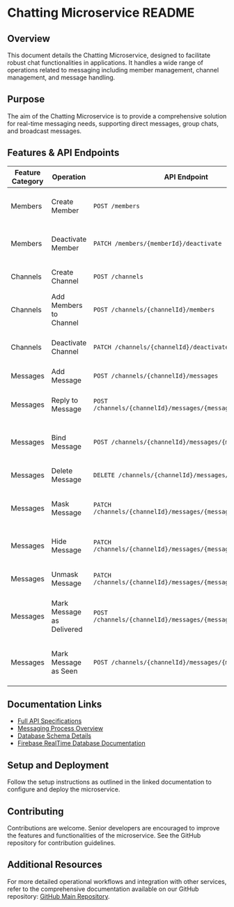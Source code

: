 
# Chatting Microservice README

## Overview
This document details the Chatting Microservice, designed to facilitate robust chat functionalities in applications. It handles a wide range of operations related to messaging including member management, channel management, and message handling.

## Purpose
The aim of the Chatting Microservice is to provide a comprehensive solution for real-time messaging needs, supporting direct messages, group chats, and broadcast messages.

## Features & API Endpoints

| Feature Category | Operation | API Endpoint | Description |
|------------------|-----------|--------------|-------------|
| Members | Create Member | `POST /members` | Create a new member in the chat application. |
| Members | Deactivate Member | `PATCH /members/{memberId}/deactivate` | Deactivate a member, disabling their access. |
| Channels | Create Channel | `POST /channels` | Create a new channel for communication. |
| Channels | Add Members to Channel | `POST /channels/{channelId}/members` | Add members to an existing channel. |
| Channels | Deactivate Channel | `PATCH /channels/{channelId}/deactivate` | Deactivate a channel, stopping all activity. |
| Messages | Add Message | `POST /channels/{channelId}/messages` | Add a message to a channel. |
| Messages | Reply to Message | `POST /channels/{channelId}/messages/{messageId}/reply` | Reply to an existing message in a channel. |
| Messages | Bind Message | `POST /channels/{channelId}/messages/{messageId}/bind` | Attach a message to another as a context. |
| Messages | Delete Message | `DELETE /channels/{channelId}/messages/{messageId}` | Remove a message from the channel. |
| Messages | Mask Message | `PATCH /channels/{channelId}/messages/{messageId}/mask` | Mask the content of a message for privacy. |
| Messages | Hide Message | `PATCH /channels/{channelId}/messages/{messageId}/hide` | Hide a message from the general view. |
| Messages | Unmask Message | `PATCH /channels/{channelId}/messages/{messageId}/unmask` | Reverse the masking of a message. |
| Messages | Mark Message as Delivered | `POST /channels/{channelId}/messages/{messageId}/delivered` | Record a message as delivered to specific members. |
| Messages | Mark Message as Seen | `POST /channels/{channelId}/messages/{messageId}/seen` | Mark a message as seen by specific members. |

## Documentation Links
- [Full API Specifications](documentation/openapi.yaml)
- [Messaging Process Overview](documentation/Messaging_Process_Flow_Documentation.md)
- [Database Schema Details](documentation/UML_Class_Diagram.mmd)
- [Firebase RealTime Database Documentation](documentation/Firebase_Realtime_Database_Documentation.md)

## Setup and Deployment
Follow the setup instructions as outlined in the linked documentation to configure and deploy the microservice.

## Contributing
Contributions are welcome. Senior developers are encouraged to improve the features and functionalities of the microservice. See the GitHub repository for contribution guidelines.

## Additional Resources
For more detailed operational workflows and integration with other services, refer to the comprehensive documentation available on our GitHub repository: [GitHub Main Repository](https://github.com/example/microservice-chatting).
